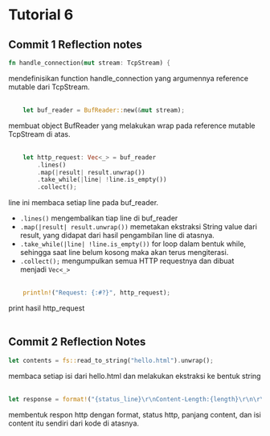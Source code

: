 # Tutorial 6

## Commit 1 Reflection notes
```rust
fn handle_connection(mut stream: TcpStream) { 
```
mendefinisikan function handle_connection yang argumennya reference mutable dari TcpStream. 
<br><br>

```rust
    let buf_reader = BufReader::new(&mut stream);
```
membuat object BufReader yang melakukan wrap pada reference mutable TcpStream di atas. 
<br><br>

```rust
    let http_request: Vec<_> = buf_reader
        .lines()
        .map(|result| result.unwrap())
        .take_while(|line| !line.is_empty())
        .collect();
```
line ini membaca setiap line pada buf_reader. 
- ```.lines()``` mengembalikan tiap line di buf_reader
- ```.map(|result| result.unwrap())``` memetakan ekstraksi String value dari result, yang didapat dari hasil pengambilan line di atasnya.
- ```.take_while(|line| !line.is_empty())``` for loop dalam bentuk while, sehingga saat line belum kosong maka akan terus mengiterasi.
- ```.collect();``` mengumpulkan semua HTTP requestnya dan dibuat menjadi ```Vec<_>``` 
<br><br>

```rust
    println!("Request: {:#?}", http_request);
```
print hasil http_request 
<br><br>

## Commit 2 Reflection Notes
```rust
let contents = fs::read_to_string("hello.html").unwrap();
```
membaca setiap isi dari hello.html dan melakukan ekstraksi ke bentuk string
<br><br>

```rust
let response = format!("{status_line}\r\nContent-Length:{length}\r\n\r\n{contents}");
```
membentuk respon http dengan format, status http, panjang content, dan isi content itu sendiri dari kode di atasnya.
<br><br>






